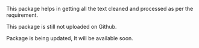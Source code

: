 This package helps in getting all the text cleaned and processed as per the requirement.

This package is still not uploaded on Github.

Package is being updated, It will be available soon.
